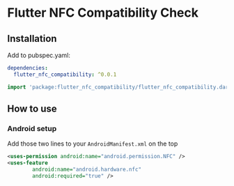 # Flutter NFC Compatibility Check

## Installation

Add to pubspec.yaml:

```yaml
dependencies:
  flutter_nfc_compatibility: ^0.0.1
```


```dart
import 'package:flutter_nfc_compatibility/flutter_nfc_compatibility.dart';
```

## How to use

### Android setup

Add those two lines to your `AndroidManifest.xml` on the top

```xml
<uses-permission android:name="android.permission.NFC" />
<uses-feature
        android:name="android.hardware.nfc"
        android:required="true" />
```


